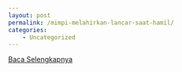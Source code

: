 ```yaml
---
layout: post
permalink: /mimpi-melahirkan-lancar-saat-hamil/
categories:
    - Uncategorized
---
```


[Baca Selengkapnya](/03)